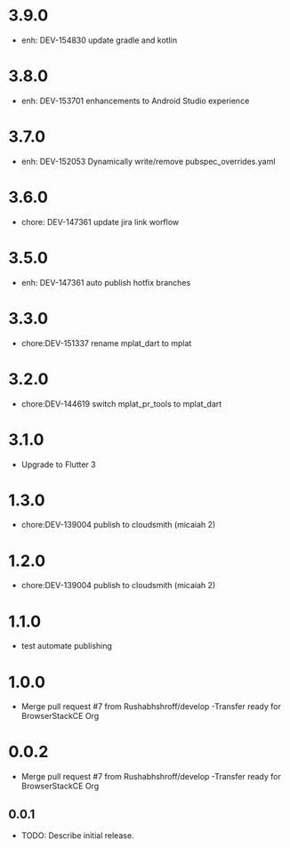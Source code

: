 # 3.9.0

- enh: DEV-154830 update gradle and kotlin

# 3.8.0

- enh: DEV-153701 enhancements to Android Studio experience

# 3.7.0

- enh: DEV-152053 Dynamically write/remove pubspec_overrides.yaml

# 3.6.0

- chore: DEV-147361 update jira link worflow

# 3.5.0

- enh: DEV-147361 auto publish hotfix branches

# 3.3.0

- chore:DEV-151337 rename mplat_dart to mplat

# 3.2.0

- chore:DEV-144619 switch mplat_pr_tools to mplat_dart

# 3.1.0

- Upgrade to Flutter 3

# 1.3.0

- chore:DEV-139004 publish to cloudsmith (micaiah 2)

# 1.2.0

- chore:DEV-139004 publish to cloudsmith (micaiah 2)

# 1.1.0

- test automate publishing

# 1.0.0

- Merge pull request #7 from Rushabhshroff/develop
-Transfer ready for BrowserStackCE Org

# 0.0.2

- Merge pull request #7 from Rushabhshroff/develop
-Transfer ready for BrowserStackCE Org

## 0.0.1

* TODO: Describe initial release.
